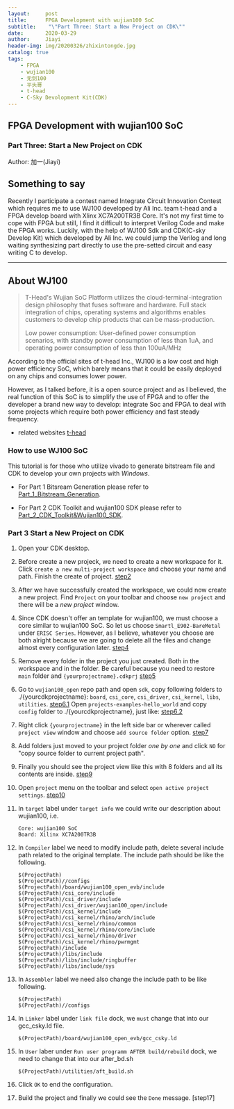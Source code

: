 ```yaml
---
layout:     post
title:      FPGA Development with wujian100 SoC
subtitle:    "\"Part Three: Start a New Project on CDK\""
date:       2020-03-29
author:     Jiayi
header-img: img/20200326/zhixintongde.jpg
catalog: true
tags:
    - FPGA
    - wujian100
    - 无剑100
    - 平头哥
    - t-head
    - C-Sky Devolopment Kit(CDK)
---
```


## FPGA Development with wujian100 SoC

### Part Three: Start a New Project on CDK

Author: 加一(Jiayi)

## Something to say

Recently I participate a contest named Integrate Circuit Innovation Contest which requires me to use WJ100 developed by Ali Inc. team t-head and a FPGA develop board with Xlinx XC7A200TR3B Core. It's not my first time to cope with FPGA but still, I find it difficult to interpret Verilog Code and make the FPGA works. Luckily, with the help of WJ100 Sdk and CDK(C-sky Develop Kit) which developed by Ali Inc. we could jump the Verilog and long waiting synthesizing part directly to use the pre-setted circuit and easy writing C to develop.

---

## About WJ100

>T-Head's Wujian SoC Platform utilizes the cloud-terminal-integration design philosophy that fuses software and hardware. Full stack integration of chips, operating systems and algorithms enables customers to develop chip products that can be mass-production.
>
>Low power consumption: User-defined power consumption scenarios, with standby power consumption of less than 1uA, and operating power consumption of less than 100uA/MHz

According to the official sites of t-head Inc., WJ100 is a low cost and high power efficiency SoC, which barely means that it could be easily deployed on any chips and consumes lower power.

However, as I talked before, it is a open source project and as I believed, the real function of this SoC is to simplify the use of FPGA and to offer the developer a brand new way to develop: integrate Soc and FPGA to deal with some projects which require both power efficiency and fast steady frequency.

* related websites
[t-head](https://www.t-head.cn/)

### How to use WJ100 SoC

This tutorial is for those who utilize vivado to generate bitstream file and CDK to develop your own projects with *Windows*.

* For Part 1 Bitsream Generation please refer to [Part_1_Bitstream_Generation](https://shieldjy.github.io/2020/03/25/FPGA-Development-with-WJ100-SoC/).

* For Part 2 CDK Toolkit and wujian100 SDK please refer to [Part_2_CDK_Toolkit&Wujian100_SDK](https://shieldjy.github.io/2020/03/27/FPGA-Development-with-WJ100-SoC/).

### Part 3 Start a New Project on CDK

1. Open your CDK desktop.

2. Before create a new projeck, we need to create a new workspace for it. Click `create a new multi-project workspace` and choose your name and path. Finish the create of project.
    [step2](www..com)

3. After we have successfully created the workspace, we could now create a new project. Find `Project` on your toolbar and choose `new project` and there will be a *new project* window.

4. Since CDK doesn't offer an template for wujian100, we must choose a core similar to wujian100 SoC. So let us choose `Smartl_E902-BareMetal` under `ERISC Series`. However, as I believe, whatever you choose are both alright because we are going to delete all the files and change almost every configuration later.
    [step4](www..com)

5. Remove every folder in the project you just created. Both in the workspace and in the folder. Be careful because you need to restore `main` folder and `{yourprojectname}.cdkprj`
    [step5](www..com)

6. Go to `wujian100_open` repo path and open `sdk`, copy following folders to ./{yourcdkprojectname}: `board`, `csi_core`, `csi_driver`, `csi_kernel`, `libs`, `utilities`.
    [step6.1](www..com)
    Open `projects-examples-hello_world` and copy `config` folder to ./{yourcdkprojectname}, just like:
    [step6.2](www..com)

7. Right click `{yourprojectname}` in the left side bar or wherever called `project view` window and choose `add source folder` option.
    [step7](www..com)

8. Add folders just moved to your project folder *one by one* and click `NO` for "copy source folder to current project path".

9. Finally you should see the project view like this with 8 folders and all its contents are inside.
    [step9](www..com)

10. Open `project` menu on the toolbar and select `open active project settings`.
    [step10](www..com)

11. In `target` label under `target info` we could write our description about wujian100, i.e.

    ```text
    Core: wujian100 SoC
    Board: Xilinx XC7A200TR3B
    ```

12. In `Compiler` label we need to modify include path, delete several include path related to the original template. The include path should be like the following.

    ```path
    $(ProjectPath)
    $(ProjectPath)//configs
    $(ProjectPath)/board/wujian100_open_evb/include
    $(ProjectPath)/csi_core/include
    $(ProjectPath)/csi_driver/include
    $(ProjectPath)/csi_driver/wujian100_open/include
    $(ProjectPath)/csi_kernel/include
    $(ProjectPath)/csi_kernel/rhino/arch/include
    $(ProjectPath)/csi_kernel/rhino/common
    $(ProjectPath)/csi_kernel/rhino/core/include
    $(ProjectPath)/csi_kernel/rhino/driver
    $(ProjectPath)/csi_kernel/rhino/pwrmgmt
    $(ProjectPath)/include
    $(ProjectPath)/libs/include
    $(ProjectPath)/libs/include/ringbuffer
    $(ProjectPath)/libs/include/sys
    ```

13. In `Assembler` label we need also change the include path to be like following.

    ```path
    $(ProjectPath)
    $(ProjectPath)//configs
    ```

14. In `Linker` label under `link file` dock, we `must` change that into our gcc_csky.ld file.

    ```path
    $(ProjectPath)/board/wujian100_open_evb/gcc_csky.ld
    ```

15. In `User` laber under `Run user programm AFTER build/rebuild` dock, we need to change that into our after_bd.sh

    ```path
    $(ProjectPath)/utilities/aft_build.sh
    ```

16. Click `OK` to end the configuration.

17. Build the project and finally we could see the `Done` message.
    [step17]
